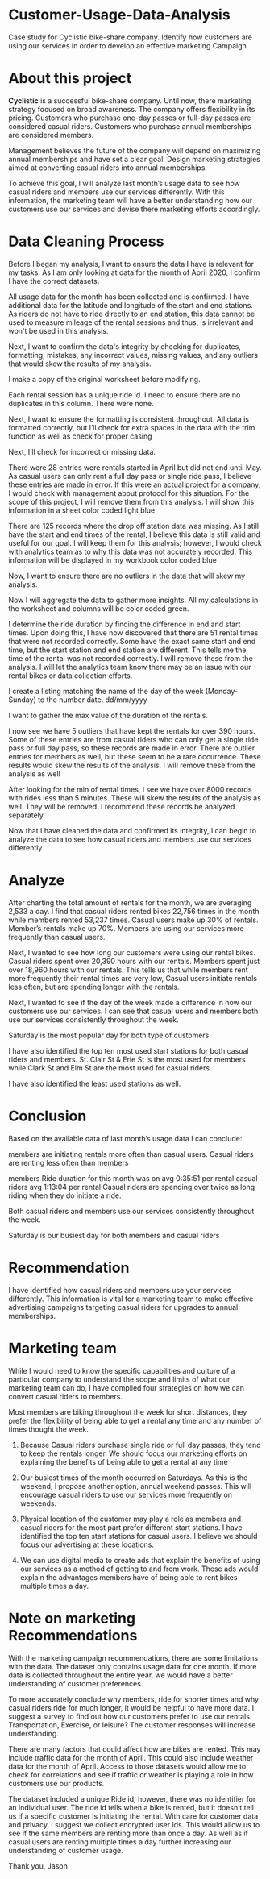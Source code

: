 # Customer-Usage-Data-Analysis
Case study for Cyclistic bike-share company. Identify how customers are using our services in order to develop an effective marketing Campaign


# About this project
**Cyclistic** is a successful bike-share company. Until now, there marketing strategy focused on broad awareness. The company offers flexibility in its pricing. Customers who purchase one-day passes or full-day passes are considered casual riders. Customers who purchase annual memberships are considered members.

Management believes the future of the company will depend on maximizing annual memberships and have set a clear goal: Design marketing strategies aimed at converting casual riders into annual memberships.

To achieve this goal, I will analyze last month’s usage data to see how casual riders and members use our services differently. With this information, the marketing team will have a better understanding how our customers use our services and devise there marketing efforts accordingly. 

# Data Cleaning Process 
Before I began my analysis, I want to ensure the data I have is relevant for my tasks. As I am only looking at data for the month of April 2020, I confirm I have the correct datasets. 

All usage data for the month has been collected and is confirmed. I have additional data for the latitude and longitude of the start and end stations. As riders do not have to ride directly to an end station, this data cannot be used to measure mileage of the rental sessions and thus, is irrelevant and won't be used in this analysis. 

Next, I want to confirm the data's integrity by checking for duplicates, formatting, mistakes, any incorrect values, missing values, and any outliers that would skew the results of my analysis. 

I make a copy of the original worksheet before modifying. 

Each rental session has a unique ride id. I need to ensure there are no duplicates in this column. There were none. 

Next, I want to ensure the formatting is consistent throughout. All data is formatted correctly, but I’ll check for extra spaces in the data with the trim function as well as check for proper casing

Next, I’ll check for incorrect or missing data. 

There were 28 entries were rentals started in April but did not end until May. As casual users can only rent a full day pass or single ride pass, I believe these entries are made in error. If this were an actual project for a company, I would check with management about protocol for this situation. For the scope of this project, I will remove them from this analysis. I will show this information in a sheet color coded light blue 

There are 125 records where the drop off station data was missing. As I still have the start and end times of the rental, I believe this data is still valid and useful for our goal. I will keep them for this analysis; however, I would check with analytics team as to why this data was not accurately recorded. This information will be displayed in my workbook color coded blue 

Now, I want to ensure there are no outliers in the data that will skew my analysis. 

Now I will aggregate the data to gather more insights. All my calculations in the worksheet and columns will be color coded green. 

I determine the ride duration by finding the difference in end and start times. 
Upon doing this, I have now discovered that there are 51 rental times that were not recorded correctly. Some have the exact same start and end time, but the start station and end station are different. This tells me the time of the rental was not recorded correctly. I will remove these from the analysis. I will let the analytics team know there may be an issue with our rental bikes or data collection efforts. 

I create a listing matching the name of the day of the week (Monday-Sunday) to the number date.  dd/mm/yyyy

I want to gather the max value of the duration of the rentals.

 I now see we have 5 outliers that have kept the rentals for over 390 hours. Some of these entries are from casual riders who can only get a single ride pass or full day pass, so these records are made in error. There are outlier entries for members as well, but these seem to be a rare occurrence. These results would skew the results of the analysis. I will remove these from the analysis as well 

After looking for the min of rental times, I see we have over 8000 records with rides less than 5 minutes. These will skew the results of the analysis as well. They will be removed. I recommend these records be analyzed separately. 

Now that I have cleaned the data and confirmed its integrity, I can begin to analyze the data to see how casual riders and members use our services differently


# Analyze
After charting the total amount of rentals for the month, we are averaging 2,533 a day. I find that casual riders rented bikes 22,756 times in the month while members rented 53,237 times. Casual users make up 30% of rentals. Member’s rentals make up 70%. Members are using our services more frequently than casual users.

Next, I wanted to see how long our customers were using our rental bikes. Casual riders spent over 20,390 hours with our rentals. Members spent just over 18,960 hours with our rentals. This tells us that while members rent more frequently their rental times are very low, Casual users initiate rentals less often, but are spending longer with the rentals.

Next, I wanted to see if the day of the week made a difference in how our customers use our services. I can see that casual users and members both use our services consistently throughout the week.

Saturday is the most popular day for both type of customers. 
 

I have also identified the top ten most used start stations for both casual riders and members. St. Clair St & Erie St is the most used for members while Clark St and Elm St are the most used for casual riders. 
 
I have also identified the least used stations as well. 
 
# Conclusion
 
Based on the available data of last month’s usage data I can conclude:
 
members are initiating rentals more often than casual users.
Casual riders are renting less often than members
 
members Ride duration for this month was on avg 0:35:51 per rental
casual riders avg 1:13:04 per rental 
Casual riders are spending over twice as long riding when they do initiate a ride. 
 
 Both casual riders and members use our services consistently throughout the week.

Saturday is our busiest day for both members and casual riders 

# Recommendation 
I have identified how casual riders and members use your services differently. This information is vital for a marketing team to make effective advertising campaigns targeting casual riders for upgrades to annual memberships. 

# Marketing team 
While I would need to know the specific capabilities and culture of a particular company to understand the scope and limits of what our marketing team can do, I have compiled four strategies on how we can convert casual riders to members. 

Most members are biking throughout the week for short distances, they prefer the flexibility of being able to get a rental any time and any number of times thought the week.

1. Because Casual riders purchase single ride or full day passes, they tend to keep the rentals longer. We should focus our marketing efforts on explaining the benefits of being able to get a rental at any time

2.  Our busiest times of the month occurred on Saturdays. As this is the weekend, I propose another option, annual weekend passes. This will encourage casual riders to use our services more frequently on weekends.

3. Physical location of the customer may play a role as members and casual riders for the most part prefer different start stations. I have identified the top ten start stations for casual users. I believe we should focus our advertising at these locations. 

4. We can use digital media to create ads that explain the benefits of using our services as a method of getting to and from work. These ads would explain the advantages members have of being able to rent bikes multiple times a day. 

# Note on marketing Recommendations 

With the marketing campaign recommendations, there are some limitations with the data. The dataset only contains usage data for one month. If more data is collected throughout the entire year, we would have a better understanding of customer preferences. 

To more accurately conclude why members, ride for shorter times and why casual riders ride for much longer, it would be helpful to have more data. I suggest a survey to find out how our customers prefer to use our rentals. Transportation, Exercise, or leisure? The customer responses will increase understanding.

There are many factors that could affect how are bikes are rented. This may include traffic data for the month of April. This could also include weather data for the month of April. Access to those datasets would allow me to check for correlations and see if traffic or weather is playing a role in how customers use our products. 

The dataset included a unique Ride id; however, there was no identifier for an individual user. The ride id tells when a bike is rented, but it doesn’t tell us if a specific customer is initiating the rental. With care for customer data and privacy, I suggest we collect encrypted user ids. This would allow us to see if the same members are renting more than once a day. As well as if casual users are renting multiple times a day further increasing our understanding of customer usage. 

Thank you,
Jason 
